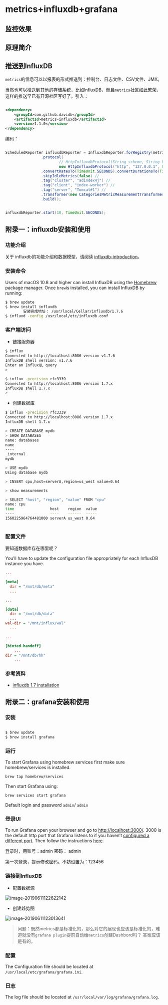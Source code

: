 # metrics+influxdb+grafana



## 监控效果



 



## 原理简介








## 推送到InfluxDB

``metrics``的信息可以以报表的形式推送到：控制台、日志文件、CSV文件、JMX。

当然也可以推送到其他的存储系统，比如InfluxDB，而且``metrics``社区如此繁荣，这样的推送早已有开源社区写好了。引入：

``` xml

<dependency>
    <groupId>com.github.davidb</groupId>
    <artifactId>metrics-influxdb</artifactId>
    <version>1.1.0</version>
</dependency>

```



编码：

``` java

ScheduledReporter influxdbReporter = InfluxdbReporter.forRegistry(metricRegistry)
				.protocol(
						// HttpInfluxdbProtocol(String scheme, String host, int port, String user, String password, String db) 
						new HttpInfluxdbProtocol("http", "127.0.0.1", 8086, "admin", "123456", "metrics"))
				.convertRatesTo(TimeUnit.SECONDS).convertDurationsTo(TimeUnit.MILLISECONDS).filter(MetricFilter.ALL)
				.skipIdleMetrics(false) //
				.tag("cluster", "adindex4j") //
				.tag("client", "index-worker") //
				.tag("server", "Tomcat#1") //
				.transformer(new CategoriesMetricMeasurementTransformer("module", "artifact")) //
				.build();


influxdbReporter.start(10, TimeUnit.SECONDS);
```






## 附录一：influxdb安装和使用



### 功能介绍

关于 influxdb的功能介绍和数据模型，请阅读 [influxdb-introduction](influxdb-introduction.md)。



### 安装命令

Users of macOS 10.8 and higher can install InfluxDB using the [Homebrew](http://brew.sh/) package manager. Once `brew`is installed, you can install InfluxDB by running:



```bash
$ brew update
$ brew install influxdb
		安装完成地址： /usr/local/Cellar/influxdb/1.7.6
$ influxd -config /usr/local/etc/influxdb.conf
```



### 客户端访问

- 链接服务器

```bash
$ influx
Connected to http://localhost:8086 version v1.7.6
InfluxDB shell version: v1.7.6
Enter an InfluxQL query
>

$ influx -precision rfc3339
Connected to http://localhost:8086 version 1.7.x
InfluxDB shell 1.7.x
>
```



- 创建数据库

```bash
$ influx -precision rfc3339
Connected to http://localhost:8086 version 1.7.x
InfluxDB shell 1.7.x

> CREATE DATABASE mydb
> SHOW DATABASES
name: databases
name
----
_internal
mydb

> USE mydb
Using database mydb

> INSERT cpu,host=serverA,region=us_west value=0.64

> show measurements

> SELECT "host", "region", "value" FROM "cpu"
name: cpu
time                host    region  value
----                ----    ------  -----
1560225964764481000 serverA us_west 0.64



```

### 配置文件

要知道数据库存在哪里呢？

You’ll have to update the configuration file appropriately for each InfluxDB instance you have.

```ini
...

[meta]
  dir = "/mnt/db/meta"
  ...

...

[data]
  dir = "/mnt/db/data"
  ...
wal-dir = "/mnt/influx/wal"
  ...

...

[hinted-handoff]
    ...
dir = "/mnt/db/hh"
    ...
```



### 参考资料

- [influxdb 1.7 installation](https://docs.influxdata.com/influxdb/v1.7/introduction/installation/)





## 附录二：grafana安装和使用



###  安装

``` bash

$ brew update
$ brew install grafana

```



### 运行



To start Grafana using homebrew services first make sure homebrew/services is installed.

```bash
brew tap homebrew/services
```

Then start Grafana using:

```bash
brew services start grafana
```

Default login and password `admin`/ `admin`



### 登录UI



To run Grafana open your browser and go to [http://localhost:3000/](http://localhost:3000/). 3000 is the default http port that Grafana listens to if you haven’t [configured a different port](https://grafana.com/docs/installation/configuration/#http-port). Then follow the instructions [here](https://grafana.com/docs/guides/getting_started/).



登录时，用账号：admin 密码： admin

第一次登录，提示修改密码。不妨设置为：123456



### 链接到InfluxDB

- 配置数据源

![image-20190611122622142](assets/image-20190611122622142.png)



- 创建趋势图

![image-20190611123013641](assets/image-20190611123013641.png)





> 问题：既然metrics都是标准化的，那么对它的展现也应该是标准化的，难道就没有``grafana plugin``提前自动给``metrics``创建Dashbord吗？ 答案应该是有的。



### 配置



The Configuration file should be located at `/usr/local/etc/grafana/grafana.ini`.



### 日志



The log file should be located at `/usr/local/var/log/grafana/grafana.log`.